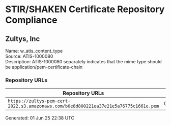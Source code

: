 # STIR/SHAKEN Certificate Repository Compliance

## Zultys, Inc

Name: w_atis_content_type\
Source: ATIS-1000080\
Description: ATIS-1000080 separately indicates that the mime type should be application/pem-certificate-chain
### Repository URLs

| Repository URLs | Not After |  Problems | Link |
|-----------------|-----------|-----------|------|
| `https://zultys-pem-cert-2022.s3.amazonaws.com/b0e8d800221ea37e21e5a76775c1661e.pem` | 06&#160;Feb&#160;26&#160;19:28&#160;UTC | true | [view](../../REPOS/834579fd34f6a59c1bf0e8007a0e1f85232dff21/README.md) |


Generated: 01 Jun 25 22:38 UTC